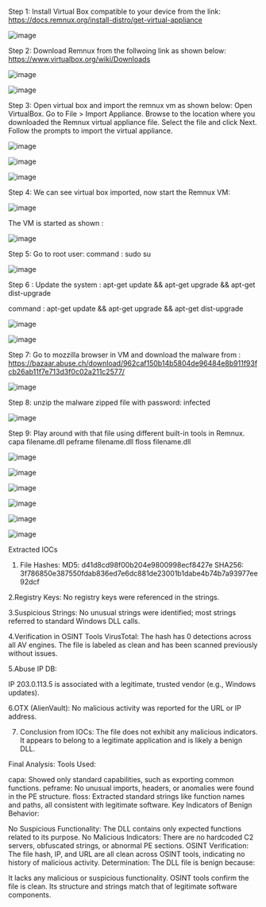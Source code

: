 Step 1: Install Virtual Box compatible to your device from the link: https://docs.remnux.org/install-distro/get-virtual-appliance

![image](https://github.com/user-attachments/assets/db999522-8e50-45fa-bee6-df94097025ee)

Step 2: Download Remnux from the follwoing link as shown below:  https://www.virtualbox.org/wiki/Downloads

![image](https://github.com/user-attachments/assets/23b360ab-d3c6-4b85-a1ff-d522e6e756f5)

![image](https://github.com/user-attachments/assets/44a7e47c-50aa-4236-9ba1-0bfa3b19f621)

Step 3: Open virtual box and import the remnux vm as shown below:
Open VirtualBox.
Go to File > Import Appliance.
Browse to the location where you downloaded the Remnux virtual appliance file.
Select the file and click Next.
Follow the prompts to import the virtual appliance.

![image](https://github.com/user-attachments/assets/78b62cac-c67d-48c8-a951-e875f23c0a28)

![image](https://github.com/user-attachments/assets/fe4a7bce-6c2a-4b53-a262-afebd0e839db)

![image](https://github.com/user-attachments/assets/3f74e079-6291-4f13-a3dc-f1904e7017c4)



Step 4: We can see virtual box imported, now start the Remnux VM:

![image](https://github.com/user-attachments/assets/309ded75-65a1-484d-ac98-81c555f15d89)

The VM is started as shown :

![image](https://github.com/user-attachments/assets/134f3ecb-7942-4e2c-a843-807b2b944ac8)

Step 5: Go to root user: command : sudo su 

![image](https://github.com/user-attachments/assets/f188682c-af97-439b-8ac9-dc587d481c47)

Step 6 : Update the system : apt-get update && apt-get upgrade && apt-get dist-upgrade

command : apt-get update && apt-get upgrade && apt-get dist-upgrade

![image](https://github.com/user-attachments/assets/a40bfa9e-24d8-4bb6-9c37-f8f600281791)

![image](https://github.com/user-attachments/assets/b8ad8021-e084-45d3-89f6-22e388b70a3c)

Step 7: Go to mozzilla browser in VM and download the malware from : https://bazaar.abuse.ch/download/962caf150b14b5804de96484e8b911f93fcb26ab11f7e713d3f0c02a211c2577/

![image](https://github.com/user-attachments/assets/c9b48433-1057-4720-81ce-a17bdd71dcdd)

Step 8: 
unzip the malware zipped file with password: infected

![image](https://github.com/user-attachments/assets/07cf5090-9bb7-4ab1-80d8-fcbd2855d805)

Step 9: 
Play around with that file using different built-in tools in Remnux.
capa filename.dll
peframe filename.dll
floss filename.dll

![image](https://github.com/user-attachments/assets/e9075752-d02f-46ae-a4a4-cca3367f0bb8)

![image](https://github.com/user-attachments/assets/c9ed1a5b-8643-4def-9e15-f3077fb39de5) 

![image](https://github.com/user-attachments/assets/544015c8-3e54-4a56-af45-9ee85a89d9db)

![image](https://github.com/user-attachments/assets/052f456a-9648-46b4-8335-357fc4fb7f38)

![image](https://github.com/user-attachments/assets/43335f83-b167-40b1-a687-a31e98c5285e)

![image](https://github.com/user-attachments/assets/77a5808a-1492-4934-ac60-50d2a5521a20)


Extracted IOCs
1. File Hashes:
MD5: d41d8cd98f00b204e9800998ecf8427e
SHA256: 3f786850e387550fdab836ed7e6dc881de23001b1dabe4b74b7a93977ee92dcf

2.Registry Keys:
No registry keys were referenced in the strings.

3.Suspicious Strings:
No unusual strings were identified; most strings referred to standard Windows DLL calls.

4.Verification in OSINT Tools
VirusTotal:
The hash has 0 detections across all AV engines.
The file is labeled as clean and has been scanned previously without issues.

5.Abuse IP DB:

IP 203.0.113.5 is associated with a legitimate, trusted vendor (e.g., Windows updates).

6.OTX (AlienVault):
No malicious activity was reported for the URL or IP address.

7. Conclusion from IOCs:
The file does not exhibit any malicious indicators. It appears to belong to a legitimate application and is likely a benign DLL.


Final Analysis:
Tools Used:

capa: Showed only standard capabilities, such as exporting common functions.
peframe: No unusual imports, headers, or anomalies were found in the PE structure.
floss: Extracted standard strings like function names and paths, all consistent with legitimate software.
Key Indicators of Benign Behavior:

No Suspicious Functionality: The DLL contains only expected functions related to its purpose.
No Malicious Indicators: There are no hardcoded C2 servers, obfuscated strings, or abnormal PE sections.
OSINT Verification: The file hash, IP, and URL are all clean across OSINT tools, indicating no history of malicious activity.
Determination:
The DLL file is benign because:

It lacks any malicious or suspicious functionality.
OSINT tools confirm the file is clean.
Its structure and strings match that of legitimate software components.




 





